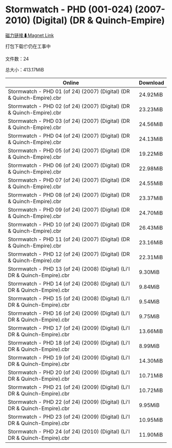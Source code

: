 # Stormwatch - PHD (001-024) (2007-2010) (Digital) (DR & Quinch-Empire)

[磁力链接⬇Magnet Link](magnet:?xt=urn:btih:345b9b6ef45ab72cb3de0d9617991726040f3a5e&dn=Stormwatch%20-%20PHD%20%28001-024%29%20%282007-2010%29%20%28Digital%29%20%28DR%20%26%20Quinch-Empire%29)

打包下载📦仍在工事中

文件数：24

总大小：413.17MiB

Online | Download
--- | ---
Stormwatch - PHD 01 (of 24) (2007) (Digital) (DR & Quinch-Empire).cbr | 24.92MiB
Stormwatch - PHD 02 (of 24) (2007) (Digital) (DR & Quinch-Empire).cbr | 23.23MiB
Stormwatch - PHD 03 (of 24) (2007) (Digital) (DR & Quinch-Empire).cbr | 24.56MiB
Stormwatch - PHD 04 (of 24) (2007) (Digital) (DR & Quinch-Empire).cbr | 24.13MiB
Stormwatch - PHD 05 (of 24) (2007) (Digital) (DR & Quinch-Empire).cbr | 19.22MiB
Stormwatch - PHD 06 (of 24) (2007) (Digital) (DR & Quinch-Empire).cbr | 22.98MiB
Stormwatch - PHD 07 (of 24) (2007) (Digital) (DR & Quinch-Empire).cbr | 24.55MiB
Stormwatch - PHD 08 (of 24) (2007) (Digital) (DR & Quinch-Empire).cbr | 23.37MiB
Stormwatch - PHD 09 (of 24) (2007) (Digital) (DR & Quinch-Empire).cbr | 24.70MiB
Stormwatch - PHD 10 (of 24) (2007) (Digital) (DR & Quinch-Empire).cbr | 26.43MiB
Stormwatch - PHD 11 (of 24) (2007) (Digital) (DR & Quinch-Empire).cbr | 23.16MiB
Stormwatch - PHD 12 (of 24) (2007) (Digital) (DR & Quinch-Empire).cbr | 22.31MiB
Stormwatch - PHD 13 (of 24) (2008) (Digital) (Li'l DR & Quinch-Empire).cbr | 9.30MiB
Stormwatch - PHD 14 (of 24) (2008) (Digital) (Li'l DR & Quinch-Empire).cbr | 9.84MiB
Stormwatch - PHD 15 (of 24) (2008) (Digital) (Li'l DR & Quinch-Empire).cbr | 9.54MiB
Stormwatch - PHD 16 (of 24) (2009) (Digital) (Li'l DR & Quinch-Empire).cbr | 9.75MiB
Stormwatch - PHD 17 (of 24) (2009) (Digital) (Li'l DR & Quinch-Empire).cbr | 13.66MiB
Stormwatch - PHD 18 (of 24) (2009) (Digital) (Li'l DR & Quinch-Empire).cbr | 8.99MiB
Stormwatch - PHD 19 (of 24) (2009) (Digital) (Li'l DR & Quinch-Empire).cbr | 14.30MiB
Stormwatch - PHD 20 (of 24) (2009) (Digital) (Li'l DR & Quinch-Empire).cbr | 10.71MiB
Stormwatch - PHD 21 (of 24) (2009) (Digital) (Li'l DR & Quinch-Empire).cbr | 10.72MiB
Stormwatch - PHD 22 (of 24) (2009) (Digital) (Li'l DR & Quinch-Empire).cbr | 9.95MiB
Stormwatch - PHD 23 (of 24) (2009) (Digital) (Li'l DR & Quinch-Empire).cbr | 10.95MiB
Stormwatch - PHD 24 (of 24) (2010) (Digital) (Li'l DR & Quinch-Empire).cbr | 11.90MiB